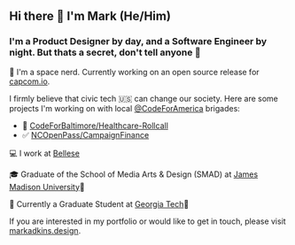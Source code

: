## Hi there 👋 I'm Mark (He/Him)
### I'm a Product Designer by day, and a Software Engineer by night.  But thats a secret, don't tell anyone 🤫

🔭 I'm a space nerd.  Currently working on an open source release for [capcom.io](https://capcom.io/).

I firmly believe that civic tech 🇺🇸 can change our society.  Here are some projects I'm working on with local [@CodeForAmerica](https://github.com/codeforamerica) brigades:
- 🏥 [CodeForBaltimore/Healthcare-Rollcall](https://github.com/CodeForBaltimore/Healthcare-Rollcall)
- ✅ [NCOpenPass/CampaignFinance](https://github.com/ncopenpass/CampaignFinance)

💻 I work at [Bellese](https://github.com/bellese/)

🎓 Graduate of the School of Media Arts & Design (SMAD) at [James Madison University](https://twitter.com/JMU)🐶

🏫 Currently a Graduate Student at [Georgia Tech](https://twitter.com/GeorgiaTech)🐝

If you are interested in my portfolio or would like to get in touch, please visit [markadkins.design](https://markadkins.design).
